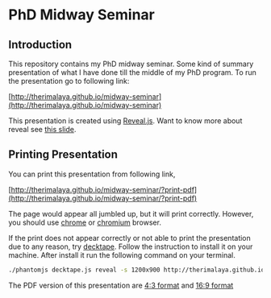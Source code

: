 # PhD Midway Seminar

## Introduction
This repository contains my PhD midway seminar. Some kind of summary presentation of what I have done till the middle of my PhD program. To run the presentation go to following link:

[http://therimalaya.github.io/midway-seminar](http://therimalaya.github.io/midway-seminar)

This presentation is created using [Reveal.js](https://github.com/hakimel/reveal.js/). Want to know more about reveal see [this slide](http://lab.hakim.se/reveal-js).

## Printing Presentation
You can print this presentation from following link,

[http://therimalaya.github.io/midway-seminar/?print-pdf](http://therimalaya.github.io/midway-seminar/?print-pdf)

The page would appear all jumbled up, but it will print correctly. However, you should use [chrome](https://www.google.com/chrome/browser/desktop/) or [chromium](https://chromium.woolyss.com/download/) browser.

If the print does not appear correctly or not able to print the presentation due to any reason, try [decktape](https://github.com/astefanutti/decktape). Follow the instruction to install it on your machine. After install it run the following command on your terminal.

```sh
./phantomjs decktape.js reveal -s 1200x900 http://therimalaya.github.io/midway-seminar/ midway-presentation.pdf
```

The PDF version of this presentation are [4:3 format](https://github.com/therimalaya/midway-seminar/raw/master/midway-seminar.pdf) and [16:9 format](https://github.com/therimalaya/midway-seminar/raw/master/midway-seminar-wide.pdf)